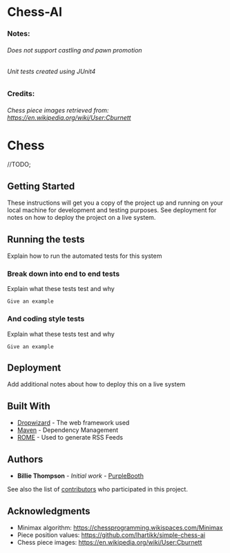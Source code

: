 # Chess-AI

### Notes:
######	Does not support castling and pawn promotion
######	Unit tests created using JUnit4
### Credits:
###### Chess piece images retrieved from: https://en.wikipedia.org/wiki/User:Cburnett

# Chess

//TODO;

## Getting Started

These instructions will get you a copy of the project up and running on your local machine for development and testing purposes. See deployment for notes on how to deploy the project on a live system.

## Running the tests

Explain how to run the automated tests for this system

### Break down into end to end tests

Explain what these tests test and why

```
Give an example
```

### And coding style tests

Explain what these tests test and why

```
Give an example
```

## Deployment

Add additional notes about how to deploy this on a live system

## Built With

* [Dropwizard](http://www.dropwizard.io/1.0.2/docs/) - The web framework used
* [Maven](https://maven.apache.org/) - Dependency Management
* [ROME](https://rometools.github.io/rome/) - Used to generate RSS Feeds

## Authors

* **Billie Thompson** - *Initial work* - [PurpleBooth](https://github.com/PurpleBooth)

See also the list of [contributors](https://github.com/your/project/contributors) who participated in this project.

## Acknowledgments

* Minimax algorithm: https://chessprogramming.wikispaces.com/Minimax
* Piece position values: https://github.com/lhartikk/simple-chess-ai
* Chess piece images: https://en.wikipedia.org/wiki/User:Cburnett
